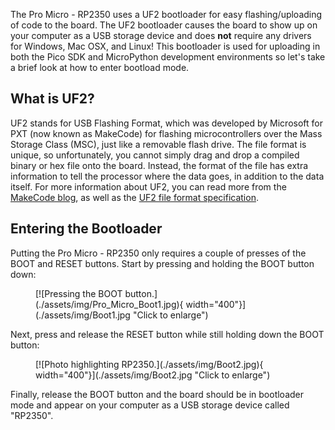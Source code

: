



The Pro Micro - RP2350 uses a UF2 bootloader for easy flashing/uploading of code to the board. The UF2 bootloader causes the board to show up on your computer as a USB storage device and does <b>not</b> require any drivers for Windows, Mac OSX, and Linux! This bootloader is used for uploading in both the Pico SDK and MicroPython development environments so let's take a brief look at how to enter bootload mode.

## What is UF2?

UF2 stands for USB Flashing Format, which was developed by Microsoft for PXT (now known as MakeCode) for flashing microcontrollers over the Mass Storage Class (MSC), just like a removable flash drive. The file format is unique, so unfortunately, you cannot simply drag and drop a compiled binary or hex file onto the board. Instead, the format of the file has extra information to tell the processor where the data goes, in addition to the data itself. For more information about UF2, you can read more from the [MakeCode blog](https://makecode.com/blog/one-chip-to-flash-them-all), as well as the [UF2 file format specification](https://github.com/Microsoft/uf2).

## Entering the Bootloader

Putting the Pro Micro - RP2350 only requires a couple of presses of the BOOT and RESET buttons. Start by pressing and holding the BOOT button down:

<figure markdown>
[![Pressing the BOOT button.](./assets/img/Pro_Micro_Boot1.jpg){ width="400"}](./assets/img/Boot1.jpg "Click to enlarge")
</figure>

Next, press and release the RESET button while still holding down the BOOT button:

<figure markdown>
[![Photo highlighting RP2350.](./assets/img/Boot2.jpg){ width="400"}](./assets/img/Boot2.jpg "Click to enlarge")
</figure>

Finally, release the BOOT button and the board should be in bootloader mode and appear on your computer as a USB storage device called "RP2350".